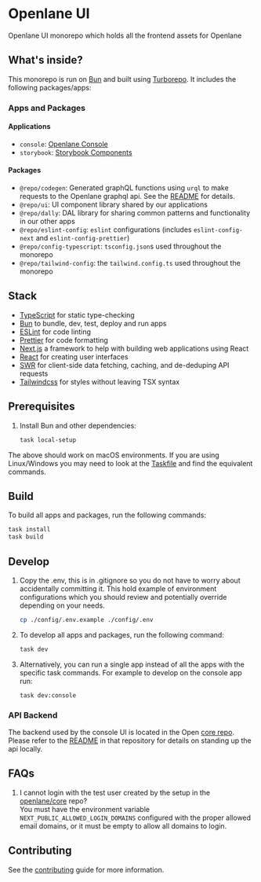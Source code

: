 # Openlane UI

Openlane UI monorepo which holds all the frontend assets for Openlane

## What's inside?

This monorepo is run on [Bun](https://bun.sh/) and built using
[Turborepo](https://turbo.build/repo/). It includes the following packages/apps:

### Apps and Packages

#### Applications

- `console`: [Openlane Console](https://console.theopenlane.io/)
- `storybook`: [Storybook Components](https://storybook.theopenlane.io/)

#### Packages

- `@repo/codegen`: Generated graphQL functions using `urql` to make requests to
  the Openlane graphql api. See the [README](packages/codegen/README.md) for
  details.
- `@repo/ui`: UI component library shared by our applications
- `@repo/dally`: DAL library for sharing common patterns and functionality in
  our other apps
- `@repo/eslint-config`: `eslint` configurations (includes `eslint-config-next`
  and `eslint-config-prettier`)
- `@repo/config-typescript`: `tsconfig.json`s used throughout the monorepo
- `@repo/tailwind-config`: the `tailwind.config.ts` used throughout the monorepo

## Stack

- [TypeScript](https://www.typescriptlang.org/) for static type-checking
- [Bun](https://bun.sh/) to bundle, dev, test, deploy and run apps
- [ESLint](https://eslint.org/) for code linting
- [Prettier](https://prettier.io) for code formatting
- [Next.js](https://nextjs.org/) a framework to help with building web
  applications using React
- [React](https://react.dev/) for creating user interfaces
- [SWR](https://swr.vercel.app/) for client-side data fetching, caching, and
  de-deduping API requests
- [Tailwindcss](https://tailwindcss.com/) for styles without leaving TSX syntax

## Prerequisites

1. Install Bun and other dependencies:
   ```bash
   task local-setup
   ```

The above should work on macOS environments. If you are using Linux/Windows you
may need to look at the [Taskfile](Taskfile.yaml) and find the equivalent
commands.

## Build

To build all apps and packages, run the following commands:

```bash
task install
task build
```

## Develop

1. Copy the .env, this is in .gitignore so you do not have to worry about
   accidentally committing it. This hold example of environment configurations
   which you should review and potentially override depending on your needs.

   ```bash
   cp ./config/.env.example ./config/.env
   ```

1. To develop all apps and packages, run the following command:

   ```bash
   task dev
   ```

1. Alternatively, you can run a single app instead of all the apps with the
   specific task commands. For example to develop on the console app run:

   ```
   task dev:console
   ```

### API Backend

The backend used by the console UI is located in the Open
[core repo](https://github.com/theopenlane/core). Please refer to the
[README](https://github.com/theopenlane/core?tab=readme-ov-file#development) in
that repository for details on standing up the api locally.

## FAQs

1. I cannot login with the test user created by the setup in the
   [openlane/core](https://github.com/theopenlane/core/blob/main/cmd/cli/Taskfile.yaml#L68)
   repo?\
   You must have the environment variable `NEXT_PUBLIC_ALLOWED_LOGIN_DOMAINS`
   configured with the proper allowed email domains, or it must be empty to
   allow all domains to login.

## Contributing

See the [contributing](.github/CONTRIBUTING.md) guide for more information.
